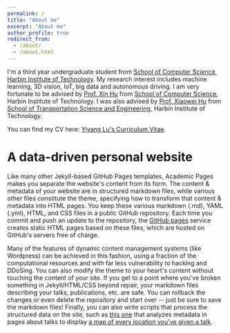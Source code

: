 ```yaml
---
permalink: /
title: "About me"
excerpt: "About me"
author_profile: true
redirect_from: 
  - /about/
  - /about.html
---
```

I'm a third year undergraduate student from [School of Computer Science](https://cst.hitwh.edu.cn/), [Harbin Institute of Technology](https://www.hit.edu.cn/). My research interest includes machine learning, 3D vision, IoT, big data and autonomous driving.
I am very fortunate to be advised by [Prof. Xin Hu](https://homepage.hit.edu.cn/hithuxin) from [School of Computer Science](https://cst.hitwh.edu.cn/), Harbin Institute of Technology. I was also advised by [Prof. Xiaowei Hu](https://homepage.hit.edu.cn/huxiaowei) from [School of Transportation Science and Engineering](https://jtxy.hit.edu.cn/), Harbin Institute of Technology.

You can find my CV here: [Yiyang Lu's Curriculum Vitae](https://github.com/eLeventhw/academicpages.github.io/blob/master/assets/Curriculum_Vitae.pdf).

A data-driven personal website
======
Like many other Jekyll-based GitHub Pages templates, Academic Pages makes you separate the website's content from its form. The content & metadata of your website are in structured markdown files, while various other files constitute the theme, specifying how to transform that content & metadata into HTML pages. You keep these various markdown (.md), YAML (.yml), HTML, and CSS files in a public GitHub repository. Each time you commit and push an update to the repository, the [GitHub pages](https://pages.github.com/) service creates static HTML pages based on these files, which are hosted on GitHub's servers free of charge.

Many of the features of dynamic content management systems (like Wordpress) can be achieved in this fashion, using a fraction of the computational resources and with far less vulnerability to hacking and DDoSing. You can also modify the theme to your heart's content without touching the content of your site. If you get to a point where you've broken something in Jekyll/HTML/CSS beyond repair, your markdown files describing your talks, publications, etc. are safe. You can rollback the changes or even delete the repository and start over -- just be sure to save the markdown files! Finally, you can also write scripts that process the structured data on the site, such as [this one](https://github.com/academicpages/academicpages.github.io/blob/master/talkmap.ipynb) that analyzes metadata in pages about talks to display [a map of every location you've given a talk](https://academicpages.github.io/talkmap.html).

